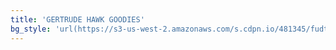 ```yaml
---
title: 'GERTRUDE HAWK GOODIES'
bg_style: 'url(https://s3-us-west-2.amazonaws.com/s.cdpn.io/481345/fudtruk-uc3-compressor.png)'
---
```

